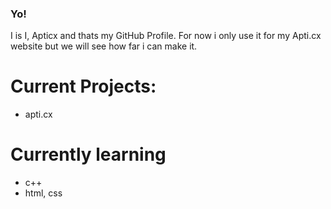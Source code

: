 ### Yo!

I is I, Apticx and thats my GitHub Profile.
For now i only use it for my Apti.cx website but we will see how far i can make it.


# Current Projects:
  - apti.cx

# Currently learning
  - c++
  - html, css


<!--
**Apticx/apticx** is a ✨ _special_ ✨ repository because its `README.md` (this file) appears on your GitHub profile.

Here are some ideas to get you started:

- 🔭 I’m currently working on ...
- 🌱 I’m currently learning ...
- 👯 I’m looking to collaborate on ...
- 🤔 I’m looking for help with ...
- 💬 Ask me about ...
- 📫 How to reach me: ...
- 😄 Pronouns: ...
- ⚡ Fun fact: ...
-->
